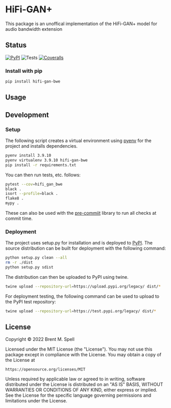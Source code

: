 # HiFi-GAN+
This package is an unoffical implementation of the HiFi-GAN+ model for
audio bandwidth extension

## Status
[![PyPI](https://badge.fury.io/py/hifi-gan-bwe.svg)](https://badge.fury.io/py/hifi-gan-bwe)
![Tests](https://github.com/brentspell/hifi-gan-bwe/actions/workflows/test.yml/badge.svg)
[![Coveralls](https://coveralls.io/repos/github/brentspell/hifi-gan-bwe/badge.svg?branch=main)](https://coveralls.io/repos/github/brentspell/hifi-gan-bwe/badge.svg?branch=main)

### Install with pip
```bash
pip install hifi-gan-bwe
```

## Usage


## Development

### Setup
The following script creates a virtual environment using
[pyenv](https://github.com/pyenv/pyenv) for the project and installs
dependencies.

```bash
pyenv install 3.9.10
pyenv virtualenv 3.9.10 hifi-gan-bwe
pip install -r requirements.txt
```

You can then run tests, etc. follows:

```bash
pytest --cov=hifi_gan_bwe
black .
isort --profile=black .
flake8 .
mypy .
```

These can also be used with the [pre-commiit](https://pypi.org/project/pre-commit/)
library to run all checks at commit time.

### Deployment
The project uses setup.py for installation and is deployed to
[PyPI](https://pypi.org/project/hifi-gan-bwe). The source distribution can be
built for deployment with the following command:

```bash
python setup.py clean --all
rm -r ./dist
python setup.py sdist
```

The distribution can then be uploaded to PyPI using twine.

```bash
twine upload --repository-url=https://upload.pypi.org/legacy/ dist/*
```

For deployment testing, the following command can be used to upload to the
PyPI test repository:

```bash
twine upload --repository-url=https://test.pypi.org/legacy/ dist/*
```

## License
Copyright © 2022 Brent M. Spell

Licensed under the MIT License (the "License"). You may not use this
package except in compliance with the License. You may obtain a copy of the
License at

    https://opensource.org/licenses/MIT

Unless required by applicable law or agreed to in writing, software
distributed under the License is distributed on an "AS IS" BASIS,
WITHOUT WARRANTIES OR CONDITIONS OF ANY KIND, either express or implied.
See the License for the specific language governing permissions and
limitations under the License.
